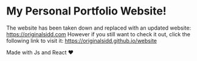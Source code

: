 # My Personal Portfolio Website!

The website has been taken down and replaced with an updated website: https://originalsidd.com
However if you still want to check it out, click the following link to visit it:
https://originalsidd.github.io/website

Made with Js and React ♥
